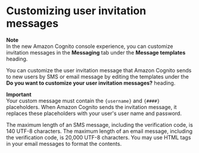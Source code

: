 # Customizing user invitation messages<a name="cognito-user-pool-settings-user-invitation-message-customization"></a>

**Note**  
In the new Amazon Cognito console experience, you can customize invitation messages in the **Messaging** tab under the **Message templates** heading\.

You can customize the user invitation message that Amazon Cognito sends to new users by SMS or email message by editing the templates under the **Do you want to customize your user invitation messages?** heading\.

**Important**  
Your custom message must contain the `{username}` and `{####}` placeholders\. When Amazon Cognito sends the invitation message, it replaces these placeholders with your user's user name and password\.

The maximum length of an SMS message, including the verification code, is 140 UTF\-8 characters\. The maximum length of an email message, including the verification code, is 20,000 UTF\-8 characters\. You may use HTML tags in your email messages to format the contents\.